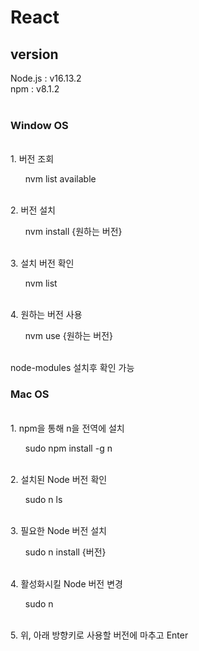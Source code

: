 # React
<h2>version</h2>

<div>Node.js : v16.13.2</div>
<div>npm : v8.1.2</div><br>

<h3>Window OS</h3><br>

<th>1. 버전 조회
 <ol>nvm list available</ol>
 </th><br>
 
<th>2. 버전 설치
 <ol>nvm install {원하는 버전}</ol>
</th><br>
<th>3. 설치 버전 확인
 <ol>nvm list</ol>
</th><br>
<th>4. 원하는 버전 사용
 <ol>nvm use {원하는 버전}</ol>
</th><br>

<th>
 node-modules 설치후 확인 가능
</th><br>

<h3>Mac OS</h3><br>

<th>1. npm을 통해 n을 전역에 설치
 <ol>sudo npm install -g n</ol>
</th><br>

<th>2. 설치된 Node 버전 확인
 <ol>sudo n ls</ol>
</th><br>

<th>3. 필요한 Node 버전 설치
 <ol>sudo n install {버전}</ol>
</th><br>

<th>4. 활성화시킬 Node 버전 변경
 <ol>sudo n</ol>
</th><br>

<th>5. 위, 아래 방향키로 사용할 버전에 마추고 Enter</th><br>
